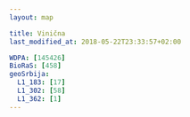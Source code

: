 ```yaml
---
layout: map

title: Vinična
last_modified_at: 2018-05-22T23:33:57+02:00

WDPA: [145426]
BioRaS: [458]
geoSrbija:
  L1_183: [17]
  L1_302: [58]
  L1_362: [1]
---
```

